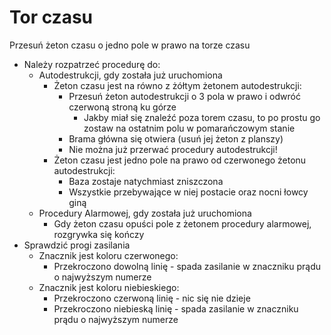 # Tor czasu

Przesuń żeton czasu o jedno pole w prawo na torze czasu

- Należy rozpatrzeć procedurę do:
    - Autodestrukcji, gdy została już uruchomiona
        - Żeton czasu jest na równo z żółtym żetonem autodestrukcji:
            - Przesuń żeton autodestrukcji o 3 pola w prawo i odwróć czerwoną stroną ku górze
                - Jakby miał się znaleźć poza torem czasu, to po prostu go zostaw na ostatnim polu w pomarańczowym stanie
            - Brama główna się otwiera (usuń jej żeton z planszy)
            - Nie można już przerwać procedury autodestrukcji!
        - Żeton czasu jest jedno pole na prawo od czerwonego żetonu autodestrukcji:
            - Baza zostaje natychmiast zniszczona
            - Wszystkie przebywające w niej postacie oraz nocni łowcy giną
    - Procedury Alarmowej, gdy została już uruchomiona
        - Gdy żeton czasu opuści pole z żetonem procedury alarmowej, rozgrywka się kończy
- Sprawdzić progi zasilania
    - Znacznik jest koloru czerwonego:
        - Przekroczono dowolną linię - spada zasilanie w znaczniku prądu o najwyższym numerze
    - Znacznik jest koloru niebieskiego:
        - Przekroczono czerwoną linię - nic się nie dzieje
        - Przekroczono niebieską linię - spada zasilanie w znaczniku prądu o najwyższym numerze
